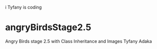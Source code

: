 i Tyfany is coding
# angryBirdsStage2.5
Angry Birds stage 2.5 with Class Inheritance and Images
Tyfany Adaka
